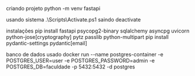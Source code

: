 criando projeto
python -m venv fastapi

usando sistema
.\Scripts\Activate.ps1
saindo
deactivate

instalações
pip install fastapi psycopg2-binary sqlalchemy asyncpg uvicorn python-jose[cryptography] pytz passlib python-multipart
pip install pydantic-settings pydantic[email]

banco de dados usado
docker run --name postgres-container -e POSTGRES_USER=user -e POSTGRES_PASSWORD=admin -e POSTGRES_DB=faculdade -p 5432:5432 -d postgres